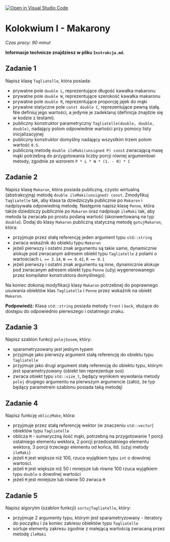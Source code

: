 [![Open in Visual Studio Code](https://classroom.github.com/assets/open-in-vscode-2e0aaae1b6195c2367325f4f02e2d04e9abb55f0b24a779b69b11b9e10269abc.svg)](https://classroom.github.com/online_ide?assignment_repo_id=17335791&assignment_repo_type=AssignmentRepo)
# Kolokwium I - Makarony
_Czas pracy: 90 minut_

**Informacje technicze znajdziesz w pliku `Instrukcja.md`.**

## Zadanie 1
Napisz klasę `Tagliatelle`, która posiada:
- prywatne pole `double L`, reprezentujące długość kawałka makaronu
- prywatne pole `double W`, reprezentujące szerokość kawałka makaronu
- prywatne pole `double R`, reprezentujące proporcję jajek do mąki
- prywatne statyczne pole `const double C`, reprezentujące pewną stałą. Nie definiuj jego wartości, a jedynie je zadeklaruj (definicja znajdzie się w kodzie z testami).
- publiczny konstruktor parametryczny `Tagliatelle(double, double, double)`, nadający polom odpowiednie wartości przy pomocy listy inicjalizacyjnej
- publiczny konstruktor domyślny nadający wszystkim trzem polom wartość `0.5`.
- publiczną metodę `double ileMaki(unsigned P) const` zwracającą masę mąki potrzebną do przygotowania liczby porcji równej argumentowi metody, zgodnie ze wzrorem `P * L * W * (1. - R) * C`

## Zadanie 2
Napisz klasę `Makaron`, która posiada publiczną, czysto wirtualną (abstrakcyjną) metodę `double ileMaki(unsigned) const`. Zmodyfikuj `Tagliatelle` tak, aby klasa ta dziedziczyła publicznie po `Makaron` i nadpisywała odpowiednią metodę. Następnie napisz klasę `Penne`, która także dziedziczy publicznie po `Makaron` oraz nadpisuje `ileMaki` tak, aby metoda ta zwracała po prostu podaną wartość (skonwertowaną na typ `double`). Dodaj do klasy `Makaron` publiczną statyczną metodę `gotujMakaron`, która:
- przyjmuje przez stałą referencję jeden argument typu `std::string`
- zwraca wskaźnik do obiektu typu `Makaron`
- jeżeli pierwszy i ostatni znak argumentu są takie same, dynamicznie alokuje pod zwracanym adresem obiekt typu `Tagliatelle` z polami o wartościach `L == 3.14`, `W == 0.42`, `R == 0.1`
- jeżeli pierwszy i ostatni znak argumentu są inne, dynamicznie alokuje pod zwracanym adresem obiekt typu `Penne` (użyj wygenerowanego przez kompilator konstruktora domyślnego).

Na koniec dokonaj modyfikacji klasy `Makaron` potrzebnej do poprawnego usuwania obiektów klas `Tagliatelle` i `Penne` przez wskaźnik na obiekt `Makaron`.

**Podpowiedź:** Klasa `std::string` posiada metody `front` i `back`, służące do dostępu do odpowiednio pierwszego i ostatniego znaku.

## Zadanie 3
Napisz szablon funkcji `polejSosem`, który:
- sparametryzowany jest jednym typem
- przyjmuje jako pierwszy argument stałą referencję do obiektu typu `Tagliatelle`
- przyjmuje jako drugi argument stałą referencję do obiektu typu, którym jest sparametryzowany (obiekt ten reprezentuje sos)
- zwraca obiekt typu `std::size_t`, będący wynikiem wywołania metody `polej` drugiego argumentu na pierwszym argumencie (załóż, że typ będący parametrem szablonu posiada taką metodę)

## Zadanie 4
Napisz funkcję `obliczMake`, która:
- przyjmuje przez stałą referencję wektor (w znaczeniu `std::vector`) obiektów typu `Tagliatelle`
- oblicza `M` - sumaryczną ilość mąki, potrzebną na przygotowanie 1 porcji ostatniego elementu wektora, 2 porcji przedostatniego elementu wektora, 3 porcji trzeciego elementu od końca, itd. (użyj metody `ileMaki`)
- jeżeli `M` jest większe niż 100, rzuca wyjątkiem typu `int` o dowolnej wartości.
- jeżeli `M` jest większe niż 50 i mniejsze lub równe 100 rzuca wyjątkiem typu `double` o dowolnej wartości
- jeżeli `M` jest mniejsze lub równe 50 zwraca `M`

## Zadanie 5
Napisz algorytm (szablon funkcji) `sortujTagliatelle`, który:
- przyjmuje 2 argumenty typu, którym jest sparametryzowany - iteratory do początku i za koniec zakresu obiektów typu `Tagliatelle`
- sortuje elementy zakresu zgodnie z malejącą wartością zwracaną przez metodę `ileMaki`
